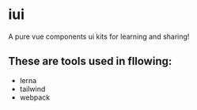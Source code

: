 # iui
A pure vue components ui kits for learning and sharing!

## These are tools used in fllowing:
* lerna
* tailwind
* webpack
